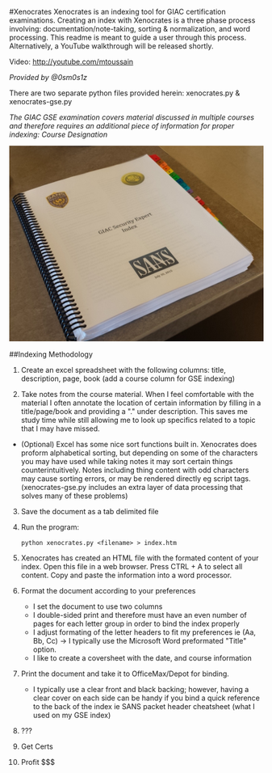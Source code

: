 #Xenocrates
Xenocrates is an indexing tool for GIAC certification examinations. Creating an index with Xenocrates is a three phase process involving: documentation/note-taking, sorting & normalization, and word processing. This readme is meant to guide a user through this process. Alternatively, a YouTube walkthrough will be released shortly.

Video: http://youtube.com/mtoussain

*Provided by @0sm0s1z*


There are two separate python files provided herein: xenocrates.py & xenocrates-gse.py

*The GIAC GSE examination covers material discussed in multiple courses and therefore requires an additional piece of information for proper indexing: Course Designation*

![alt tag](sample2.jpg)


##Indexing Methodology

1. Create an excel spreadsheet with the following columns: title, description, page, book (add a course column for GSE indexing)

2. Take notes from the course material. When I feel comfortable with the material I often annotate the location of certain information by filling in a title/page/book and providing a "." under description. This saves me study time while still allowing me to look up specifics related to a topic that I may have missed.

  * (Optional) Excel has some nice sort functions built in. Xenocrates does proform alphabetical sorting, but depending on some of the characters you may have used while taking notes it may sort certain things counterintuitively. Notes including thing content with odd characters may cause sorting errors, or may be rendered directly eg script tags. (xenocrates-gse.py includes an extra layer of data processing that solves many of these problems)

3. Save the document as a tab delimited file

4. Run the program:
	```
	python xenocrates.py <filename> > index.htm
	```

5. Xenocrates has created an HTML file with the formated content of your index. Open this file in a web browser. Press CTRL + A to select all content. Copy and paste the information into a word processor.

6. Format the document according to your preferences
	- I set the document to use two columns
	- I double-sided print and therefore must have an even number of pages for each letter group in order to bind the index properly
	- I adjust formating of the letter headers to fit my preferences ie (Aa, Bb, Cc) -> I typically use the Microsoft Word preformated "Title" option.
	- I like to create a coversheet with the date, and course information

7. Print the document and take it to OfficeMax/Depot for binding.
	- I typically use a clear front and black backing; however, having a clear cover on each side can be handy if you bind a quick reference to the back of the index ie SANS packet header cheatsheet (what I used on my GSE index)


8. ???

9. Get Certs

10. Profit $$$

